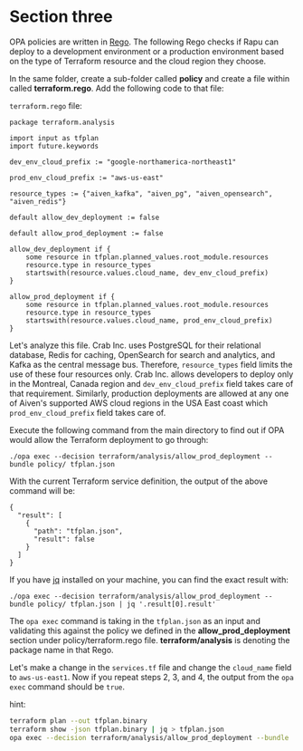 # Section three 

OPA policies are written in [Rego](https://www.openpolicyagent.org/docs/latest/policy-language/). The following Rego checks if Rapu can deploy to a development environment or a production environment based on the type of Terraform resource and the cloud region they choose. 

In the same folder, create a sub-folder called **policy** and create a file within called **terraform.rego**. Add the following code to that file:

`terraform.rego` file:

```rego
package terraform.analysis

import input as tfplan
import future.keywords

dev_env_cloud_prefix := "google-northamerica-northeast1"

prod_env_cloud_prefix := "aws-us-east"

resource_types := {"aiven_kafka", "aiven_pg", "aiven_opensearch", "aiven_redis"}

default allow_dev_deployment := false

default allow_prod_deployment := false

allow_dev_deployment if {
	some resource in tfplan.planned_values.root_module.resources
	resource.type in resource_types
	startswith(resource.values.cloud_name, dev_env_cloud_prefix)
}

allow_prod_deployment if {
	some resource in tfplan.planned_values.root_module.resources
	resource.type in resource_types
	startswith(resource.values.cloud_name, prod_env_cloud_prefix)
}
```

Let's analyze this file. Crab Inc. uses PostgreSQL for their relational database, Redis for caching, OpenSearch for search and analytics, and Kafka as the central message bus. Therefore, `resource_types` field limits the use of these four resources only. Crab Inc. allows developers to deploy only in the Montreal, Canada region and `dev_env_cloud_prefix` field takes care of that requirement. Similarly, production deployments are allowed at any one of Aiven's supported AWS cloud regions in the USA East coast which `prod_env_cloud_prefix` field takes care of.

Execute the following command from the main directory to find out if OPA would allow the Terraform deployment to go through:

```shell
./opa exec --decision terraform/analysis/allow_prod_deployment --bundle policy/ tfplan.json
```

With the current Terraform service definition, the output of the above command will be:

```shell
{
  "result": [
    {
      "path": "tfplan.json",
      "result": false
    }
  ]
}
```

If you have [jq](https://stedolan.github.io/jq) installed on your machine, you can find the exact result with:

```shell
./opa exec --decision terraform/analysis/allow_prod_deployment --bundle policy/ tfplan.json | jq '.result[0].result'
```

The `opa exec` command is taking in the `tfplan.json` as an input and validating this against the policy we defined in the **allow_prod_deployment** section under policy/terraform.rego file. **terraform/analysis** is denoting the package name in that Rego. 

Let's make a change in the `services.tf` file and change the `cloud_name` field to `aws-us-east1`. Now if you repeat steps 2, 3, and 4, the output from the `opa exec` command should be `true`.

hint:

```bash
terraform plan --out tfplan.binary
terraform show -json tfplan.binary | jq > tfplan.json
opa exec --decision terraform/analysis/allow_prod_deployment --bundle ./policy tfplan.json
```